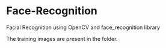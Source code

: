 # Face-Recognition
Facial Recognition using OpenCV and face_recognition library

The training images are present in the folder.
